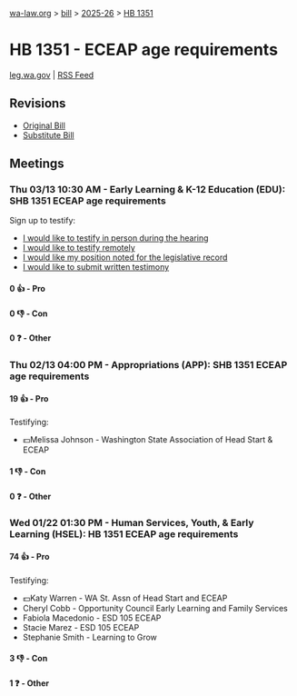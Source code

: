 [wa-law.org](/) > [bill](/bill/) > [2025-26](/bill/2025-26/) > [HB 1351](/bill/2025-26/hb/1351/)

# HB 1351 - ECEAP age requirements
[leg.wa.gov](https://app.leg.wa.gov/billsummary?BillNumber=1351&Year=2025&Initiative=false) | [RSS Feed](./rss.xml)

## Revisions
* [Original Bill](1/)
* [Substitute Bill](S/)

## Meetings
### Thu 03/13 10:30 AM - Early Learning & K-12 Education (EDU): SHB 1351 ECEAP age requirements
Sign up to testify:
* [I would like to testify in person during the hearing](https://app.leg.wa.gov/csi/Testifier/Add?chamber=House&mId=32994&aId=165444&caId=26332&tId=1)
* [I would like to testify remotely](https://app.leg.wa.gov/csi/Testifier/Add?chamber=House&mId=32994&aId=165444&caId=26332&tId=2)
* [I would like my position noted for the legislative record](https://app.leg.wa.gov/csi/Testifier/Add?chamber=House&mId=32994&aId=165444&caId=26332&tId=3)
* [I would like to submit written testimony](https://app.leg.wa.gov/csi/Testifier/Add?chamber=House&mId=32994&aId=165444&caId=26332&tId=4)

#### 0 👍 - Pro

#### 0 👎 - Con

#### 0 ❓ - Other

### Thu 02/13 04:00 PM - Appropriations (APP): SHB 1351 ECEAP age requirements
#### 19 👍 - Pro
Testifying:
* 💵Melissa Johnson - Washington State Association of Head Start & ECEAP

#### 1 👎 - Con

#### 0 ❓ - Other

### Wed 01/22 01:30 PM - Human Services, Youth, & Early Learning (HSEL): HB 1351 ECEAP age requirements
#### 74 👍 - Pro
Testifying:
* 💵Katy Warren - WA St. Assn of Head Start and ECEAP
* Cheryl Cobb - Opportunity Council Early Learning and Family Services
* Fabiola Macedonio - ESD 105 ECEAP
* Stacie Marez - ESD 105 ECEAP
* Stephanie Smith - Learning to Grow

#### 3 👎 - Con

#### 1 ❓ - Other
